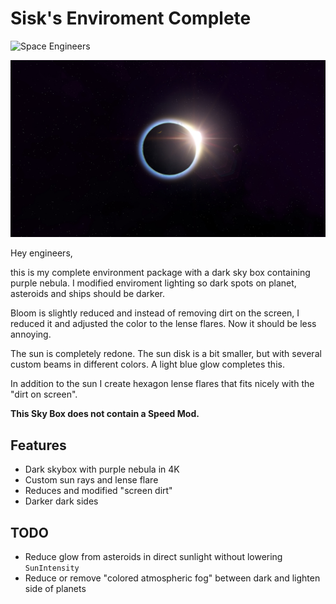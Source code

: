 # Sisk's Enviroment Complete

![Space Engineers](https://img.shields.io/badge/Space%20Engineers-1.186.5-brightgreen.svg?longCache=true&style=flat-square)

![Example Screenshot](Mod/thumb.png)

Hey engineers,

this is my complete environment package with a dark sky box containing purple nebula.
I modified enviroment lighting so dark spots on planet, asteroids and ships should be darker.

Bloom is slightly reduced and instead of removing dirt on the screen, I reduced it and adjusted the color to the lense flares. Now it should be less annoying.

The sun is completely redone. The sun disk is a bit smaller, but with several custom beams in different colors. A light blue glow completes this.

In addition to the sun I create hexagon lense flares that fits nicely with the "dirt on screen".

**This Sky Box does not contain a Speed Mod.**

## Features

* Dark skybox with purple nebula in 4K
* Custom sun rays and lense flare
* Reduces and modified "screen dirt"
* Darker dark sides

## TODO

* Reduce glow from asteroids in direct sunlight without lowering `SunIntensity`
* Reduce or remove "colored atmospheric fog" between dark and lighten side of planets
